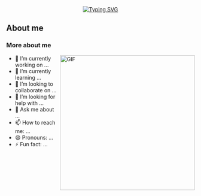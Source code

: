 <div align="center">
<a href="https://git.io/typing-svg"><img src="https://readme-typing-svg.demolab.com?font=Fraunces&weight=800&size=60&duration=3000&pause=500&color=F7EDDD&background=24352D&center=true&vCenter=true&random=true&width=800&height=140&lines=Full+Stack+Developer;Food+Connoisseur;Lo-fi+Lover" alt="Typing SVG" /></a>
</div>

## About me

### More about me

<img align="right" alt="GIF" src="https://raw.githubusercontent.com/jeessh/jeessh/main/assets/doggyrake.gif" width="360px"/>

- 🔭 I’m currently working on ...
- 🌱 I’m currently learning ...
- 👯 I’m looking to collaborate on ...
- 🤔 I’m looking for help with ...
- 💬 Ask me about ...
- 📫 How to reach me: ...
- 😄 Pronouns: ...
- ⚡ Fun fact: ...

